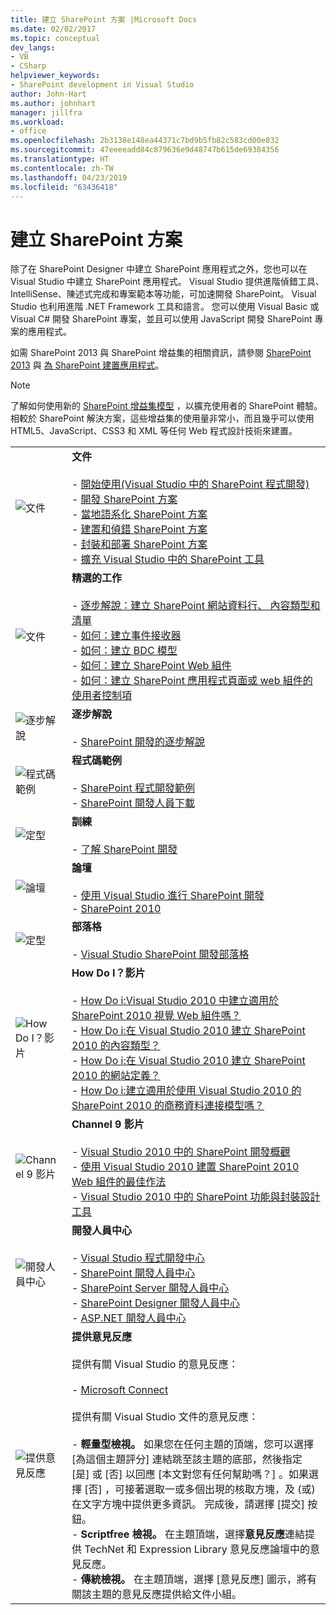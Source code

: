 ```yaml
---
title: 建立 SharePoint 方案 |Microsoft Docs
ms.date: 02/02/2017
ms.topic: conceptual
dev_langs:
- VB
- CSharp
helpviewer_keywords:
- SharePoint development in Visual Studio
author: John-Hart
ms.author: johnhart
manager: jillfra
ms.workload:
- office
ms.openlocfilehash: 2b3138e148ea44371c7bd9b5fb82c583cd00e832
ms.sourcegitcommit: 47eeeeadd84c879636e9d48747b615de69384356
ms.translationtype: HT
ms.contentlocale: zh-TW
ms.lasthandoff: 04/23/2019
ms.locfileid: "63436418"
---
```

# <a name="create-sharepoint-solutions"></a>建立 SharePoint 方案
  除了在 SharePoint Designer 中建立 SharePoint 應用程式之外，您也可以在 Visual Studio 中建立 SharePoint 應用程式。 Visual Studio 提供進階偵錯工具、IntelliSense、陳述式完成和專案範本等功能，可加速開發 SharePoint。 Visual Studio 也利用進階 .NET Framework 工具和語言。 您可以使用 Visual Basic 或 Visual C# 開發 SharePoint 專案，並且可以使用 JavaScript 開發 SharePoint 專案的應用程式。

 如需 SharePoint 2013 與 SharePoint 增益集的相關資訊，請參閱 [SharePoint 2013](https://products.office.com/previous-versions/microsoft-sharepoint-2013) 與 [為 SharePoint 建置應用程式](/sharepoint/dev/sp-add-ins/sharepoint-add-ins)。

> [!NOTE]
> 了解如何使用新的 [SharePoint 增益集模型](/sharepoint/dev/sp-add-ins/sharepoint-add-ins) ，以擴充使用者的 SharePoint 體驗。 相較於 SharePoint 解決方案，這些增益集的使用量非常小，而且幾乎可以使用 HTML5、JavaScript、CSS3 和 XML 等任何 Web 程式設計技術來建置。

|||
|-|-|
|![文件](../sharepoint/media/vs-icon-documentation.gif "文件")|**文件**<br /><br /> -   [開始使用&#40;Visual Studio 中的 SharePoint 程式開發&#41;](../sharepoint/getting-started-sharepoint-development-in-visual-studio.md)<br />-   [開發 SharePoint 方案](../sharepoint/developing-sharepoint-solutions.md)<br />-   [當地語系化 SharePoint 方案](../sharepoint/localizing-sharepoint-solutions.md)<br />-   [建置和偵錯 SharePoint 方案](../sharepoint/building-and-debugging-sharepoint-solutions.md)<br />-   [封裝和部署 SharePoint 方案](../sharepoint/packaging-and-deploying-sharepoint-solutions.md)<br />-   [擴充 Visual Studio 中的 SharePoint 工具](../sharepoint/extending-the-sharepoint-tools-in-visual-studio.md)|
|![文件](../sharepoint/media/vs-icon-documentation.gif "文件")|**精選的工作**<br /><br /> -   [逐步解說：建立 SharePoint 網站資料行、 內容類型和清單](../sharepoint/walkthrough-create-a-site-column-content-type-and-list-for-sharepoint.md)<br />-   [如何：建立事件接收器](../sharepoint/how-to-create-an-event-receiver.md)<br />-   [如何：建立 BDC 模型](../sharepoint/how-to-create-a-bdc-model.md)<br />-   [如何：建立 SharePoint Web 組件](../sharepoint/how-to-create-a-sharepoint-web-part.md)<br />-   [如何：建立 SharePoint 應用程式頁面或 web 組件的使用者控制項](../sharepoint/how-to-create-a-user-control-for-a-sharepoint-application-page-or-web-part.md)|
|![逐步解說](../sharepoint/media/vs-icon-walkthroughs.gif "逐步解說")|**逐步解說**<br /><br /> -   [SharePoint 開發的逐步解說](../sharepoint/sharepoint-development-walkthroughs.md)|
|![程式碼範例](../sharepoint/media/vs-icon-codesamples.gif "程式碼範例")|**程式碼範例**<br /><br /> -   [SharePoint 程式開發範例](../sharepoint/sharepoint-development-samples.md)<br />-   [SharePoint 開發人員下載](/sharepoint/dev/)|
|![定型](../sharepoint/media/vs-icon-training.gif "訓練")|**訓練**<br /><br /> -   [了解 SharePoint 開發](/sharepoint/dev/)|
|![論壇](../sharepoint/media/vs-icon-forums.gif "論壇")|**論壇**<br /><br /> -   [使用 Visual Studio 進行 SharePoint 開發](https://social.msdn.microsoft.com/Forums/vstudio/home?forum=vssharepointdevelopment)<br />-   [SharePoint 2010](https://social.msdn.microsoft.com/Forums/sharepoint/home?category=sharepoint2010,sharepoint)|
|![定型](../sharepoint/media/vs-icon-training.gif "訓練")|**部落格**<br /><br /> -   [Visual Studio SharePoint 開發部落格](https://blogs.msdn.microsoft.com/vssharepointtoolsblog/)|
|![How Do I？影片](../sharepoint/media/vs-icon-howdoivideos.gif "How Do I？影片")|**How Do I？影片**<br /><br /> -   [How Do i:Visual Studio 2010 中建立適用於 SharePoint 2010 視覺 Web 組件嗎？](https://visualstudio.microsoft.com/)<br />-   [How Do i:在 Visual Studio 2010 建立 SharePoint 2010 的內容類型？](/previous-versions/visualstudio/visual-studio-2010/dd831853\(v\=vs.100\))<br />-   [How Do i:在 Visual Studio 2010 建立 SharePoint 2010 的網站定義？](/previous-versions/visualstudio/visual-studio-2010/dd831853\(v\=vs.100\))<br />-   [How Do i:建立適用於使用 Visual Studio 2010 的 SharePoint 2010 的商務資料連接模型嗎？](/previous-versions/visualstudio/visual-studio-2010/dd831853\(v\=vs.100\))|
|![Channel 9 影片](../sharepoint/media/vs-icon-channel9videos.gif "Channel 9 影片")|**Channel 9 影片**<br /><br /> -   [Visual Studio 2010 中的 SharePoint 開發概觀](https://channel9.msdn.com/blogs/funkyonex/overview-of-sharepoint-development-in-visual-studio-2010)<br />-   [使用 Visual Studio 2010 建置 SharePoint 2010 Web 組件的最佳作法](https://channel9.msdn.com/blogs/funkyonex/best-practices-on-building-sharepoint-2010-web-parts-with-visual-studio-2010)<br />-   [Visual Studio 2010 中的 SharePoint 功能與封裝設計工具](https://channel9.msdn.com/blogs/funkyonex/sharepoint-feature-and-package-designers-in-visual-studio-2010)|
|![開發人員中心](../sharepoint/media/vs-icon-msdndevcenter.gif "開發人員中心")|**開發人員中心**<br /><br /> -   [Visual Studio 程式開發中心](https://visualstudio.microsoft.com/)<br />-   [SharePoint 開發人員中心](/sharepoint/dev/)<br />-   [SharePoint Server 開發人員中心](/previous-versions/office/fp161348\(v\=office.15\))<br />-   [SharePoint Designer 開發人員中心](/previous-versions/office/fp161348\(v\=office.15\))<br />-   [ASP.NET 開發人員中心](https://msdn.microsoft.com/aa336522.aspx)|
|![提供意見反應](../sharepoint/media/vs-icon-feedback.gif "提供意見反應")|**提供意見反應**<br /><br /> 提供有關 Visual Studio 的意見反應：<br /><br /> -   [Microsoft Connect](http://go.microsoft.com/fwlink/?LinkID=150463)<br /><br /> 提供有關 Visual Studio 文件的意見反應：<br /><br /> -   **輕量型檢視。** 如果您在任何主題的頂端，您可以選擇 [為這個主題評分]  連結跳至該主題的底部，然後指定 [是]  或 [否]  以回應 [本文對您有任何幫助嗎？]  。如果選擇 [否] ，可接著選取一或多個出現的核取方塊，及 (或) 在文字方塊中提供更多資訊。 完成後，請選擇 [提交]  按鈕。<br />-   **Scriptfree 檢視。** 在主題頂端，選擇**意見反應**連結提供 TechNet 和 Expression Library 意見反應論壇中的意見反應。<br />-   **傳統檢視。** 在主題頂端，選擇 [意見反應]  圖示，將有關該主題的意見反應提供給文件小組。|
